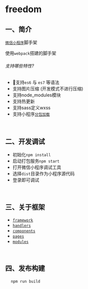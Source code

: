 # freedom

## 一、简介

[`微信小程序`](https://mp.weixin.qq.com/debug/wxadoc/dev/)脚手架 

使用`webpack`搭建的脚手架

###### 支持哪些特性?

- 支持`es6` 与 `es7` 等语法
- 支持图片压缩 (开发模式不进行压缩)
- 支持node_modules模块
- 支持热更新
- 支持sass定义wxss
- 支持小程序[`分包加载`](https://mp.weixin.qq.com/debug/wxadoc/dev/framework/subpackages.html)

&#8195;

## 二、开发调试

- 初始化`npm install`
- 启动打包服务`npm start`
- 打开微信小程序调试工具
- 选择`dist`目录作为小程序源代码
- 登录即可调试

&#8195;

## 三、关于框架

- [`framework`](/app/api/framework)
- [`handlers`](/app/api/handlers)
- [`components`](/app/components)
- [`pages`](/app/pages)
- [`modules`](/app/modules)

&#8195;

## 四、发布构建

&#8195;  `npm run build`
